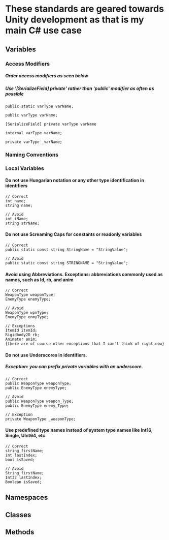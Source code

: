# These standards are geared towards Unity development as that is my main C# use case

## Variables

### Access Modifiers

##### Order access modifiers as seen below
##### Use '[SerializeField] private' rather than 'public' modifier as often as possible
    public static varType varName;
    
    public varType varName;

    [SerializeField] private varType varName

    internal varType varName;
    
    private varType _varName;

### Naming Conventions

### Local Variables
    
#### Do not use Hungarian notation or any other type identification in identifiers
    // Correct
    int name;
    string name;

    // Avoid
    int iName;
    string strName;
  
#### Do not use Screaming Caps for constants or readonly variables
    // Correct
    public static const string StringName = "StringValue";

    // Avoid
    public static const string STRINGNAME = "StringValue";
    
#### Avoid using Abbreviations. Exceptions: abbreviations commonly used as names, such as Id, rb, and anim
    // Correct
    WeaponType weaponType;
    EnemyType enemyType;

    // Avoid
    WeaponType wpnType;
    EnemyType enmyType;

    // Exceptions
    ItemId itemId;
    Rigidbody2D rb;
    Animator anim;
    {there are of course other exceptions that I can't think of right now}

#### Do not use Underscores in identifiers. 
##### Exception: you can prefix private variables with an underscore.
    // Correct
    public WeaponType weaponType;
    public EnemyType enemyType;

    // Avoid
    public WeaponType weapon_Type;
    public EnemyType enemy_Type;

    // Exception
    private WeaponType _weaponType;

#### Use predefined type names instead of system type names like Int16, Single, UInt64, etc     
    // Correct
    string firstName;
    int lastIndex;
    bool isSaved;

    // Avoid
    String firstName;
    Int32 lastIndex;
    Boolean isSaved;

## Namespaces

## Classes

## Methods